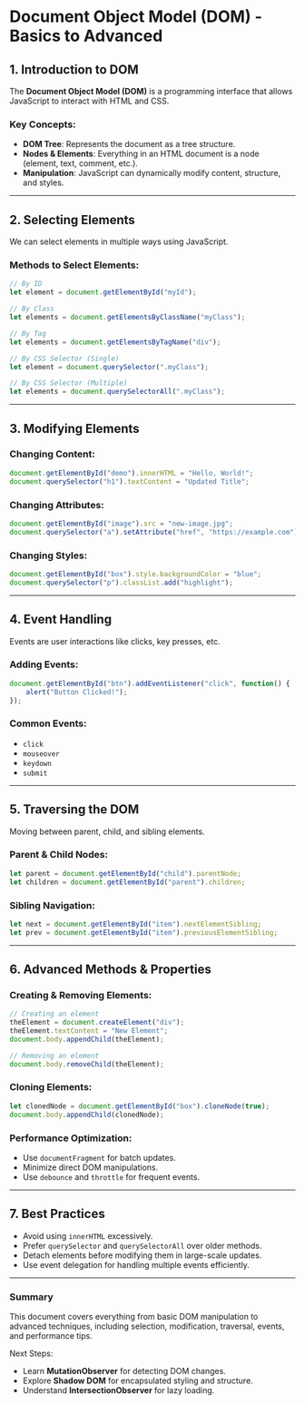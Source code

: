 # Document Object Model (DOM) - Basics to Advanced

## 1. Introduction to DOM
The **Document Object Model (DOM)** is a programming interface that allows JavaScript to interact with HTML and CSS.

### Key Concepts:
- **DOM Tree**: Represents the document as a tree structure.
- **Nodes & Elements**: Everything in an HTML document is a node (element, text, comment, etc.).
- **Manipulation**: JavaScript can dynamically modify content, structure, and styles.

---
## 2. Selecting Elements
We can select elements in multiple ways using JavaScript.

### Methods to Select Elements:
```js
// By ID
let element = document.getElementById("myId");

// By Class
let elements = document.getElementsByClassName("myClass");

// By Tag
let elements = document.getElementsByTagName("div");

// By CSS Selector (Single)
let element = document.querySelector(".myClass");

// By CSS Selector (Multiple)
let elements = document.querySelectorAll(".myClass");
```

---
## 3. Modifying Elements

### Changing Content:
```js
document.getElementById("demo").innerHTML = "Hello, World!";
document.querySelector("h1").textContent = "Updated Title";
```

### Changing Attributes:
```js
document.getElementById("image").src = "new-image.jpg";
document.querySelector("a").setAttribute("href", "https://example.com");
```

### Changing Styles:
```js
document.getElementById("box").style.backgroundColor = "blue";
document.querySelector("p").classList.add("highlight");
```

---
## 4. Event Handling
Events are user interactions like clicks, key presses, etc.

### Adding Events:
```js
document.getElementById("btn").addEventListener("click", function() {
    alert("Button Clicked!");
});
```

### Common Events:
- `click`
- `mouseover`
- `keydown`
- `submit`

---
## 5. Traversing the DOM
Moving between parent, child, and sibling elements.

### Parent & Child Nodes:
```js
let parent = document.getElementById("child").parentNode;
let children = document.getElementById("parent").children;
```

### Sibling Navigation:
```js
let next = document.getElementById("item").nextElementSibling;
let prev = document.getElementById("item").previousElementSibling;
```

---
## 6. Advanced Methods & Properties
### Creating & Removing Elements:
```js
// Creating an element
theElement = document.createElement("div");
theElement.textContent = "New Element";
document.body.appendChild(theElement);

// Removing an element
document.body.removeChild(theElement);
```

### Cloning Elements:
```js
let clonedNode = document.getElementById("box").cloneNode(true);
document.body.appendChild(clonedNode);
```

### Performance Optimization:
- Use `documentFragment` for batch updates.
- Minimize direct DOM manipulations.
- Use `debounce` and `throttle` for frequent events.

---
## 7. Best Practices
- Avoid using `innerHTML` excessively.
- Prefer `querySelector` and `querySelectorAll` over older methods.
- Detach elements before modifying them in large-scale updates.
- Use event delegation for handling multiple events efficiently.

---
### Summary
This document covers everything from basic DOM manipulation to advanced techniques, including selection, modification, traversal, events, and performance tips.

Next Steps:
- Learn **MutationObserver** for detecting DOM changes.
- Explore **Shadow DOM** for encapsulated styling and structure.
- Understand **IntersectionObserver** for lazy loading.
